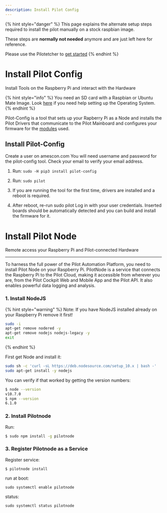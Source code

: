```yaml
---
description: Install Pilot Config
---
```




{% hint style="danger" %} This page explains the alternate setup steps required to install the pilot manually on a stock raspbian image.

These steps are **normally not needed** anymore and are just left here for reference. 

Please use the Pilotetcher to [get started](/docs/getting-started/etcher.md) 
{% endhint %}


# Install Pilot Config



<p class="sub1">Install Tools on the Raspberry Pi and interact with the Hardware</p>

{% hint style="info" %} You need an SD card with a Raspbian or Ubuntu Mate Image. Look [here](https://www.raspberrypi.org/documentation/installation/installing-images/README.md) if you need help setting up the Operating System.
{% endhint %}

Pilot-Config is a tool that sets up your Rapberry Pi as a Node and installs the Pilot Drivers that communicate to the Pilot Mainboard and configures your firmware for the [modules](/docs/modules/module_overview.md) used.





## Install Pilot-Config

 Create a user on amescon.com
  You will need username and password for the pilot-config tool. Check your email to verify your email address.

1.  Run:
  `sudo -H pip3 install pilot-config`

2. Run:
  `sudo pilot`

3. If you are running the tool for the first time, drivers are installed and a reboot is required.

4. After reboot, re-run sudo pilot
  Log in with your user credentials.
  Inserted boards should be automatically detected and you can build and install the firmware for it. 










# Install Pilot Node
<p class="sub1">Remote access your Raspberry Pi and Pilot-connected Hardware</p>

---

To harness the full power of the Pilot Automation Platform, you need to install Pilot Node on your Raspberry Pi. PilotNode is a service that connects the Raspberry Pi to the Pilot Cloud, making it accessible from wherever you are, from the Pilot Cockpit Web and Mobile App and the Pilot API. It also enables powerful data logging and analysis.

### 1. Install NodeJS

{% hint style="warning" %}
Note: If you have NodeJS installed already on your Raspberry Pi remove it first!
``` bash
sudo -i
apt-get remove nodered -y
apt-get remove nodejs nodejs-legacy -y
exit
```
{% endhint %}

First get Node and install it:
``` bash
sudo sh -c 'curl -sL https://deb.nodesource.com/setup_10.x | bash -'
sudo apt-get install -y nodejs
```

You can verify if that worked by getting the version numbers:

``` bash
$ node --version
v10.7.0
$ npm --version
6.1.0
```
### 2. Install Pilotnode

Run:
``` bash
$ sudo npm install -g pilotnode
```


### 3. Register Pilotnode as a Service

Register service:
```
$ pilotnode install
```

run at boot:
```
sudo systemctl enable pilotnode
```

status:
```
sudo systemctl status pilotnode
```
